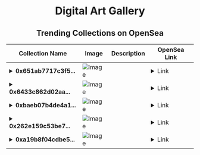 <div align="center">

# Digital Art Gallery

## Trending Collections on OpenSea

| Collection Name                       | Image                                                                                     | Description                       | OpenSea Link                                                                                          |
|---------------------------------------|-------------------------------------------------------------------------------------------|-----------------------------------|--------------------------------------------------------------------------------------------------------|
| **<details><summary>0x651ab7717c3f5...</summary>0x651ab7717c3f575e54ea154d5d8838f2c259e8a3</details>** | ![Image](https://i2.seadn.io/optimism/0xf2bc31a6b37c6b4ab676fb38aa5a5960847d1b6a/e7569628e409429926c9300e776192/63e7569628e409429926c9300e776192.png?w=200&auto=format) |  | <details><summary>Link</summary>[0x651ab7717c3f575e54ea154d5d8838f2c259e8a3](https://opensea.io/collection/0x651ab7717c3f575e54ea154d5d8838f2c259e8a3)</details> |
| **<details><summary>0x6433c862d02aa...</summary>0x6433c862d02aa66b9ef12b7b00582296939ab98b</details>** | ![Image](https://i2.seadn.io/optimism/0xf2bc31a6b37c6b4ab676fb38aa5a5960847d1b6a/e7569628e409429926c9300e776192/63e7569628e409429926c9300e776192.png?w=200&auto=format) |  | <details><summary>Link</summary>[0x6433c862d02aa66b9ef12b7b00582296939ab98b](https://opensea.io/collection/0x6433c862d02aa66b9ef12b7b00582296939ab98b)</details> |
| **<details><summary>0xbaeb07b4de4a1...</summary>0xbaeb07b4de4a19f8d0a1a4f8f4e445fa7acb4634</details>** | ![Image](https://i2.seadn.io/optimism/0xba98927f2f39a09e59140f19aedce516fd371d40/cd2299dec56bdce6b02fe7297fe1d2/44cd2299dec56bdce6b02fe7297fe1d2.gif?w=200&auto=format) |  | <details><summary>Link</summary>[0xbaeb07b4de4a19f8d0a1a4f8f4e445fa7acb4634](https://opensea.io/collection/0xbaeb07b4de4a19f8d0a1a4f8f4e445fa7acb4634)</details> |
| **<details><summary>0x262e159c53be7...</summary>0x262e159c53be72c62d831cc82a8de4cd21ca17b8</details>** | ![Image](https://i2.seadn.io/optimism/0xf2bc31a6b37c6b4ab676fb38aa5a5960847d1b6a/e7569628e409429926c9300e776192/63e7569628e409429926c9300e776192.png?w=200&auto=format) |  | <details><summary>Link</summary>[0x262e159c53be72c62d831cc82a8de4cd21ca17b8](https://opensea.io/collection/0x262e159c53be72c62d831cc82a8de4cd21ca17b8)</details> |
| **<details><summary>0xa19b8f04cdbe5...</summary>0xa19b8f04cdbe5dcbb9e5112a00e0bda8d50705ed</details>** | ![Image](https://i2.seadn.io/optimism/0xf2bc31a6b37c6b4ab676fb38aa5a5960847d1b6a/e7569628e409429926c9300e776192/63e7569628e409429926c9300e776192.png?w=200&auto=format) |  | <details><summary>Link</summary>[0xa19b8f04cdbe5dcbb9e5112a00e0bda8d50705ed](https://opensea.io/collection/0xa19b8f04cdbe5dcbb9e5112a00e0bda8d50705ed)</details> |

</div>